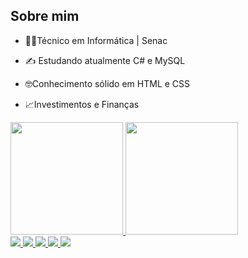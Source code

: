 ## Sobre mim
   
- 👨‍🎓Técnico em Informática | Senac

- ✍️ Estudando atualmente C# e MySQL

- 🤓Conhecimento sólido em HTML e CSS

- 📈Investimentos e Finanças

<div align="cente">
  <a href="https://github.com/Kelvin Lincoln">
  <img height="180em" src="https://github-readme-stats.vercel.app/api?username=KelvinLincoln&show_icons=true&theme=dracula&include_all_commits=true&count_private=true"/>
  <img height="180em" src="https://github-readme-stats.vercel.app/api/top-langs/?username=KelvinLincoln&layout=compact&langs_count=7&theme=dracula"/>
</div>

  <div>
 
<img src= "https://img.shields.io/badge/C%23-239120?style=for-the-badge&logo=c-sharp&logoColor=white">
<img src= "https://img.shields.io/badge/HTML5-E34F26?style=for-the-badge&logo=html5&logoColor=white">
<img src= "https://img.shields.io/badge/CSS3-1572B6?style=for-the-badge&logo=css3&logoColor=white">
<img src= "https://img.shields.io/badge/JavaScript-323330?style=for-the-badge&logo=javascript&logoColor=F7DF1E">
 <!-- > <img src= "https://img.shields.io/badge/React-20232A?style=for-the-badge&logo=react&logoColor=61DAFB">  
 <!-- <img src= "https://img.shields.io/badge/React-20232A?style=for-the-badge&logo=react&logoColor=61DAFB">  
<img src= "https://img.shields.io/badge/React_Native-20232A?style=for-the-badge&logo=react&logoColor=61DAFB"> -->
<img src= "https://img.shields.io/badge/MySQL-00000F?style=for-the-badge&logo=mysql&logoColor=white">

</div>

